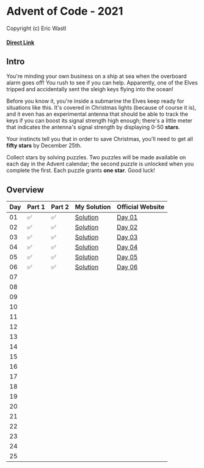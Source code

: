  # Advent of Code - 2021
Copyright (c) Eric Wastl
#### [Direct Link](https://adventofcode.com/2021)

## Intro 
You're minding your own business on a ship at sea when the overboard alarm goes off! You rush to see if you can help. Apparently, one of the Elves tripped and accidentally sent the sleigh keys flying into the ocean!

Before you know it, you're inside a submarine the Elves keep ready for situations like this. It's covered in Christmas lights (because of course it is), and it even has an experimental antenna that should be able to track the keys if you can boost its signal strength high enough; there's a little meter that indicates the antenna's signal strength by displaying 0-50 **stars**.

Your instincts tell you that in order to save Christmas, you'll need to get all **fifty stars** by December 25th.

Collect stars by solving puzzles. Two puzzles will be made available on each day in the Advent calendar; the second puzzle is unlocked when you complete the first. Each puzzle grants **one star**. Good luck!

## Overview

| Day | Part 1 | Part 2 | My Solution | Official Website | 
| --- | --- | --- |---| --- |
| 01 | :white_check_mark: | :white_check_mark: | [Solution](01/code.py) | [Day 01](https://adventofcode.com/2021/day/1) |
| 02 | :white_check_mark: | :white_check_mark: | [Solution](02/code.py) | [Day 02](https://adventofcode.com/2021/day/2) |
| 03 | :white_check_mark: | :white_check_mark: | [Solution](03/code.py) | [Day 03](https://adventofcode.com/2021/day/3) |
| 04 | :white_check_mark: | :white_check_mark: | [Solution](04/code.py) | [Day 04](https://adventofcode.com/2021/day/4) |
| 05 | :white_check_mark: | :white_check_mark: | [Solution](05/code.py) | [Day 05](https://adventofcode.com/2021/day/5) |
| 06 | :white_check_mark: | :white_check_mark: | [Solution](06/code.py) | [Day 06](https://adventofcode.com/2021/day/6) |
| 07 |  |  |  |  |
| 08 |  |  |  |  |
| 09 |  |  |  |  |
| 10 |  |  |  |  |
| 11 |  |  |  |  |
| 12 |  |  |  |  |
| 13 |  |  |  |  |
| 14 |  |  |  |  |
| 15 |  |  |  |  |
| 16 |  |  |  |  |
| 17 |  |  |  |  |
| 18 |  |  |  |  |
| 19 |  |  |  |  |
| 20 |  |  |  |  |
| 21 |  |  |  |  |
| 22 |  |  |  |  |
| 23 |  |  |  |  |
| 24 |  |  |  |  |
| 25 |  |  |  |  |
